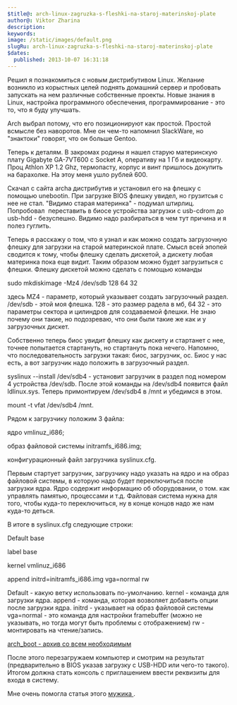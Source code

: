 ```yaml
---
$title@: arch-linux-zagruzka-s-fleshki-na-staroj-materinskoj-plate
author@: Viktor Zharina
description: 
keywords: 
image: /static/images/default.png
slugRu: arch-linux-zagruzka-s-fleshki-na-staroj-materinskoj-plate
$dates:
  published: 2013-10-07 16:31:18
---
```

Решил я познакомиться с новым дистрибутивом Linux. Желание возникло из корыстных целей поднять домашний сервер и пробовать запускать на нем различные собственные проекты. Новые знания в Linux, настройка программного обеспечения, программирование - это то, что я буду улучшать.



Arch выбрал потому, что его позиционируют как простой. Простой всмысле без наворотов. Мне он чем-то напомнил SlackWare, но "знактоки" говорят, что он больше Gentoo.



Теперь к деталям. В закромах родины я нашел старую материнскую плату Gigabyte GA-7VT600 c Socket A, оперативу на 1 Гб и видеокарту. Проц Athlon XP 1.2 Ghz, термопасту, корпус и винт пришлось докупить на барахолке. На этоу меня ушло рублей 600.



Скачал с сайта archа дистрибутив и установил его на флешку с помощью unebootin. При загрузке BIOS флешку увидел, но грузитсья с нее не стал. "Видимо старая материнка" - подумал штирлиц. Попробовал  переставить в биосе устройства загрузки с usb-cdrom до usb-hdd - безуспешно. Видимо надо разбираться в чем тут причина и я полез гуглить.



Теперь я расскажу о том, что я узнал и как можно создать загрузочную флешку для загрузки на старой материнской плате. Смысл всей эпопей сводится к тому, чтобы флешку сделать дискетой, а дискету любая материнка пока еще видит. Таким образом можно будет загрузиться с флешки. Флешку дискетой можно сделать с помощью команды



sudo mkdiskimage -Mz4 /dev/sdb 128 64 32

<!--more-->

здесь MZ4 - параметр, который указывает создать загрузочный раздел. /dev/sdb - этой моя флешка. 128 - это размер радела в мб, 64 32 - это параметры сектора и цилиндров для создаваемой флешки. Не знаю почему они такие, но подозреваю, что они были такие же как и у загрузочных дискет.



Собственно теперь биос увидит флешку как дискету и стартанет с нее, точнее попытается стартануть, но стартануть пока нечего. Напомню, что последовательность загрузки такая: биос, загрузчик, ос. Биос у нас есть, а вот загрузчик надо положить в загрузочный раздел. 

syslinux --install /dev/sdb4 - установит загрузчик в раздел под номером 4 устройства /dev/sdb. После этой команды на /dev/sdb4 появится файл ldlinux.sys. Теперь примонтируем /dev/sdb4 в /mnt и убедимся в этом. 

mount -t vfat /dev/sdb4 /mnt.

Рядом к загрузчику положим 3 файла:

ядро vmlinuz_i686;

образ файловой системы initramfs_i686.img;

конфигурационный файл загрузчика syslinux.cfg.



Первым стартует загрузчик, загрузчику надо указать на ядро и на образ файловой системы, в которую надо будет переключиться после загрузки ядра. Ядро содержит информацию об оборудовании, о том. как управлять памятью, процессами и т.д. Файловая система нужна для того, чтобы куда-то переключиться, ну в конце концов надо же нам куда-то деться. 

В итоге в syslinux.cfg следующие строки:

Default base



label base

  kernel vmlinuz_i686

  append initrd=initramfs_i686.img vga=normal rw



Default - какую ветку использовать по-умолчанию. kernel - команда для загрузки ядра. append - команда, которая возволяет добавить опции после загрузки ядра. initrd - указывает на образ файловой системы vga=normal - это команда для настройки framebuffer (можно не указывать, но тогда могут быть проблемы с отображением) rw - монтировать на чтение/запись.

<a href="http://viktor.zharina.info/wp-content/uploads/2013/10/arch_boot.7z">arch_boot - архив со всем необходимым</a>



После этого перезагружаем компьютер и смотрим на результат (предварительно в BIOS указав загрузку с USB-HDD или чего-то такого). Итогом должна стать консоль с приглашением ввести реквизиты для входа в систему.



Мне очень помогла статья этого <a href="http://cheesehead-techblog.blogspot.ru/2012/01/creating-bootable-usb-drive-when-bios.html">мужика </a>.